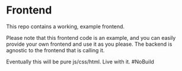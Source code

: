 # Frontend
This repo contains a working, example frontend.

Please note that this frontend code is an example, and you can easily provide your own frontend and use it as you please. The backend is agnostic to the frontend that is calling it.

Eventually this will be pure js/css/html. Live with it. #NoBuild